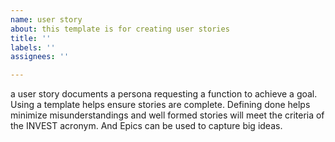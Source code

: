 ```yaml
---
name: user story
about: this template is for creating user stories
title: ''
labels: ''
assignees: ''

---
```


a user story documents a persona requesting a function to achieve a goal. Using a template helps ensure stories are complete. Defining done helps minimize misunderstandings and well formed stories will meet the criteria of the INVEST acronym. And Epics can be used to capture big ideas.
